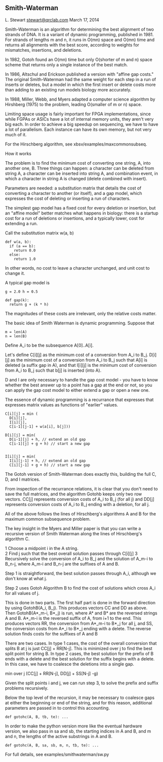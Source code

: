 ## Smith-Waterman

L. Stewart <stewart@qrclab.com> March 17, 2014

Smith-Waterman is an algorithm for determining the best alignment of two strands of DNA.  It is a variant of dynamic programming, published in 1981.  For strands of lengths m and n, it runs in O(mn) space and O(mn) time and returns all alignments with the best score, according to weights for mismatches, insertions, and deletions.

In 1982, Gotoh found an O(mn) time but only O(shorter of m and n) space scheme that returns only a single instance of the best match.

In 1986, Altschul and Erickson published a version with "affine gap costs."  The original Smith-Waterman had the same weight for each step in a run of inserts or deletes, but a model in which the first insert or delete costs more than adding to an existing run models biology more accurately.

In 1988, Miller, Webb, and Myers adapted a computer science algorithm by Hirshberg (1975) to the problem, leading O(smaller of m or n) space.

Limiting space usage is fairly important for FPGA implementations, since while FGPAs or ASICs have a lot of internal memory units, they aren't very big each.  In order to achieve a big speedup on sequencing, we have to have a lot of parallelism.  Each instance can have its own memory, but not very much of it.

For the Hirschberg algorithm, see xbsv/examples/maxcommonsubseq.


How it works

The problem is to find the minimum cost of converting one string, A, into another one, B.  Three things can happen: a character can be deleted from string A, a character can be inserted into string A, and combination event, in which a character in string A is changed (delete combined with insert).

Parameters are needed: a substitution matrix that details the cost of converting a character to another (or itself), and a gap model, which expresses the cost of deleting or inserting a run of characters.

The simplest gap model has a fixed cost for every deletion or insertion, but an "affine model" better matches what happens in biology: there is a startup cost for a run of deletions or insertions, and a typically lower, cost for extending a run.

Call the substitution matrix w(a, b)

    def w(a, b): 
      if (a == b): 
        return 0.0 
      else: 
        return 1.0

In other words, no cost to leave a character unchanged, and unit cost to change it.

A typical gap model is

    g = 2.0 h = 0.5

    def gap(k): 
      return g + (k * h)

The magnitudes of these costs are irrelevant, only the relative costs matter.

The basic idea of Smith Waterman is dynamic programming. Suppose that

    m = len(A) 
    n = len(B)

Define A_i to be the subsequence A[0]..A[i].

Let's define C[i][j] as the minimum cost of a conversion from A_i to B_j.  D[i][j] as the minimum cost of a conversion from A_i to B_j such that A[i] is deleted (a suffix gap in A), and that I[i][j] is the minimum cost of conversion from A_i to B_j such that b[j] is inserted (into A).

D and I are only necessary to handle the gap cost model - you have to know whether the best answer up to a point has a gap at the end or not, so you can apply the gap cost model to either extend a gap or open a new one.

The essence of dynamic programming is a recurrance that expresses that expresses matrix values as functions of "earlier" values.

    C[i][j] = min ( 
      D[i][j], 
      I[i][j], 
      C[i-1][j-1] + w(a[i], b[j]))

    D[i][j] = min( 
      D[i-1][j] + h, // extend an old gap 
      C[i-1][j] + g + h) // start a new gap


    I[i][j] = min( 
      I[i][j-1] + h, // extend an old gap 
      C[i][j-1] + g + h) // start a new gap

The Gotoh version of Smith-Waterman does exactly this, building the full C, D, and I matrices.

From inspection of the recurrance relations, it is clear that you don't need to save the full matrices, and the algorithm Gotohb keeps only two row vectors.  CC[j] represents conversion costs of A_i to B_j (for all j) and DD[j] represents conversion costs of A_i to B_j ending with a deletion, for all j.

All of the above follows the lines of Hirschberg's algorithms A and B for the maximum common subsequence problem.

The key insight in the Myers and Miller paper is that you can write a recursive version of Smith Waterman along the lines of Hirschberg's algorithm C.

1 Choose a midpoint i in the A string.  
2 Find j such that the best overall solution passes through C[i][j]
3 Recursively solve the conversion of A_i to B_j and the solution of A_m-i to B_n-j, where A_m-i and B_n-j are the suffixes of A and B.


Step 1 is straightforward, the best solution passes through A_i, although we don't know at what j.

Step 2 uses Gotoh Algorithm B to find the cost of solutions which cross A_i for all values of j.

This is done in two parts.  The first half part is done in the forward direction by using GotohB(A_i, B_j). This produces vectors CC and DD as above.  Then GotohB(A*_m-i, B*_j) is run, where A* and B* are the reversed strings A and B. A*_m-i is the reversed suffix of A, from i+1 to the end. This produces vectors RR, the conversion from A*_m-i to B*_j for all j, and SS, the conversion costs from A*_i to B*_j ending with a delete.  The reverse solution finds costs for the suffixes of A and B

There are two cases.  In type 1 cases, the cost of the overall conversion that splits B at j is just CC[j] + RR[N-j].  This is minimized over j to find the best split point for string B.  In type 2 cases, the best solution for the prefix of B ends with a delete and the best solution for the suffix begins with a delete. In this case, we have to coalesce the deletions into a single gap.

min over j (CC[j] + RR[N-j], DD[j] + SS[N-j] -g)

Given the split points i and j, we can run step 3, to solve the prefix and suffix problems recursively.

Below the top level of the recursion, it may be necessary to coalesce gaps at either the beginning or end of the string, and for this reason, additional parameters are passed in to control this accounting.

    def gotohc(A, B, tb, te): ...

In order to make the python version more like the eventual hardware version, we also pass in sa and sb, the starting indices in A and B, and m and n, the lengths of the active substrings in A and B.
 
    def gotohc(A, B, sa, sb, m, n, tb, te): ...

For full details, see examples/smithwaterman/sw.py

